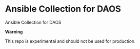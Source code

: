 # Ansible Collection for DAOS

Ansible Collection for DAOS

**Warning**

This repo is experimental and should not be used for production.
